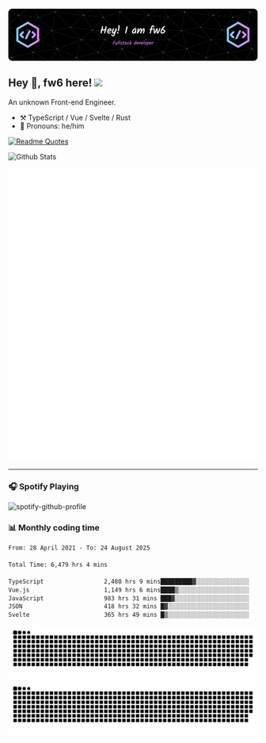 ![Header](github-header-image.png)

## Hey 👋, fw6 here! <img src="https://github.githubassets.com/images/mona-whisper.gif" height="24" />


An unknown Front-end Engineer.

-   :hammer_and_pick: TypeScript / Vue / Svelte / Rust
-   :man: Pronouns: he/him


[![Readme Quotes](https://quotes-github-readme.vercel.app/api?type=horizontal&theme=algolia)](https://github.com/piyushsuthar/github-readme-quotes)



![Github Stats](https://github-readme-stats.vercel.app/api?username=fw6&bg_color=30,e96443,904e95&title_color=fff&text_color=fff)

![](https://raw.githubusercontent.com/fw6/github-stats-transparent/output/generated/overview.svg)
![](https://raw.githubusercontent.com/fw6/github-stats-transparent/output/generated/languages.svg)


---

### 🎧 Spotify Playing

<!-- ![spotify-github-profile](/img/default.svg) -->

![spotify-github-profile](https://spotify-github-profile.vercel.app/api/view.svg?uid=r6wn4hdvypv0lkzyrj0e0pjct&cover_image=true&theme=default&show_offline=true&background_color=9a10ad&interchange=true&bar_color_cover=true)



### :bar_chart: Monthly coding time 

<!--START_SECTION:waka-->

```txt
From: 28 April 2021 - To: 24 August 2025

Total Time: 6,479 hrs 4 mins

TypeScript                 2,480 hrs 9 mins█████████▓░░░░░░░░░░░░░░░   38.28 %
Vue.js                     1,149 hrs 6 mins████▒░░░░░░░░░░░░░░░░░░░░   17.74 %
JavaScript                 983 hrs 31 mins ███▓░░░░░░░░░░░░░░░░░░░░░   15.18 %
JSON                       418 hrs 32 mins █▓░░░░░░░░░░░░░░░░░░░░░░░   06.46 %
Svelte                     365 hrs 49 mins █▒░░░░░░░░░░░░░░░░░░░░░░░   05.65 %
```

<!--END_SECTION:waka-->




![github contribution grid snake animation](https://raw.githubusercontent.com/platane/platane/output/github-contribution-grid-snake-dark.svg#gh-dark-mode-only)![github contribution grid snake animation](https://raw.githubusercontent.com/platane/platane/output/github-contribution-grid-snake.svg#gh-light-mode-only)
